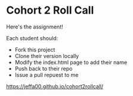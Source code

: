 # Cohort 2 Roll Call
Here's the assignment!

Each student should:
* Fork this project
* Clone their version locally
* Modify the index.html page to add their name
* Push back to their repo
* Issue a pull repuest to me

https://jeffa00.github.io/cohort2rollcall/
